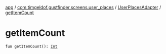 [app](../../index.md) / [com.timgeldof.gustfinder.screens.user_places](../index.md) / [UserPlacesAdapter](index.md) / [getItemCount](./get-item-count.md)

# getItemCount

`fun getItemCount(): `[`Int`](https://kotlinlang.org/api/latest/jvm/stdlib/kotlin/-int/index.html)